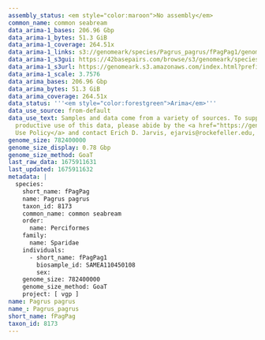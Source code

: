 ```yaml
---
assembly_status: <em style="color:maroon">No assembly</em>
common_name: common seabream
data_arima-1_bases: 206.96 Gbp
data_arima-1_bytes: 51.3 GiB
data_arima-1_coverage: 264.51x
data_arima-1_links: s3://genomeark/species/Pagrus_pagrus/fPagPag1/genomic_data/arima/<br>
data_arima-1_s3gui: https://42basepairs.com/browse/s3/genomeark/species/Pagrus_pagrus/fPagPag1/genomic_data/arima/
data_arima-1_s3url: https://genomeark.s3.amazonaws.com/index.html?prefix=species/Pagrus_pagrus/fPagPag1/genomic_data/arima/
data_arima-1_scale: 3.7576
data_arima_bases: 206.96 Gbp
data_arima_bytes: 51.3 GiB
data_arima_coverage: 264.51x
data_status: '''<em style="color:forestgreen">Arima</em>'''
data_use_source: from-default
data_use_text: Samples and data come from a variety of sources. To support fair and
  productive use of this data, please abide by the <a href="https://genome10k.soe.ucsc.edu/data-use-policies/">Data
  Use Policy</a> and contact Erich D. Jarvis, ejarvis@rockefeller.edu, with any questions.
genome_size: 782400000
genome_size_display: 0.78 Gbp
genome_size_method: GoaT
last_raw_data: 1675911631
last_updated: 1675911632
metadata: |
  species:
    short_name: fPagPag
    name: Pagrus pagrus
    taxon_id: 8173
    common_name: common seabream
    order:
      name: Perciformes
    family:
      name: Sparidae
    individuals:
      - short_name: fPagPag1
        biosample_id: SAMEA110450108
        sex:
    genome_size: 782400000
    genome_size_method: GoaT
    project: [ vgp ]
name: Pagrus pagrus
name_: Pagrus_pagrus
short_name: fPagPag
taxon_id: 8173
---
```

